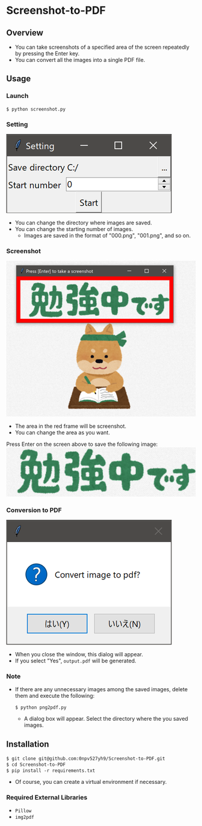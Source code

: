 # Screenshot-to-PDF
## Overview
- You can take screenshots of a specified area of the screen repeatedly by pressing the Enter key.
- You can convert all the images into a single PDF file.

## Usage
### Launch
```console
$ python screenshot.py
```

### Setting
![setting](assets/setting.png)
- You can change the directory where images are saved.
- You can change the starting number of images.
    - Images are saved in the format of "000.png", "001.png", and so on.

### Screenshot
![screenshot](assets/screenshot.png)
- The area in the red frame will be screenshot.
- You can change the area as you want.

Press Enter on the screen above to save the following image:
![result](assets/result.png)

### Conversion to PDF
![convert_pdf](assets/convert_pdf.png)
- When you close the window, this dialog will appear.
- If you select "Yes", `output.pdf` will be generated.

### Note
- If there are any unnecessary images among the saved images, delete them and execute the following:
    ```console
    $ python png2pdf.py
    ```
    - A dialog box will appear. Select the directory where the you saved images.
    

## Installation
```console
$ git clone git@github.com:0npv527yh9/Screenshot-to-PDF.git
$ cd Screenshot-to-PDF
$ pip install -r requirements.txt
```
- Of course, you can create a virtual environment if necessary.

### Required External Libraries
- `Pillow`
- `img2pdf`
